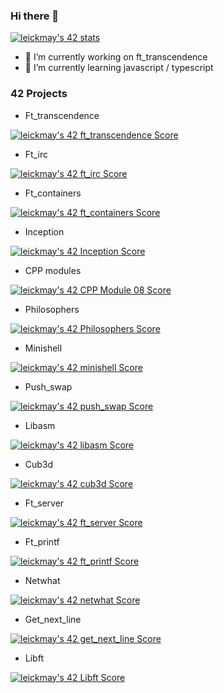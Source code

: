 ### Hi there 👋

[![leickmay's 42 stats](https://badge42.vercel.app/api/v2/cl1kyhi2g007609mfwt39p12o/stats?cursusId=21&coalitionId=49)](https://github.com/JaeSeoKim/badge42)

<!--
**leickmay/leickmay** is a ✨ _special_ ✨ repository because its `README.md` (this file) appears on your GitHub profile.

Here are some ideas to get you started:
-->

- 🔭 I’m currently working on ft_transcendence
- 🌱 I’m currently learning javascript / typescript

<!--
- 👯 I’m looking to collaborate on ...
- 🤔 I’m looking for help with ...
- 💬 Ask me about ...
- 📫 How to reach me: ...
- 😄 Pronouns: ...
- ⚡ Fun fact: ...
-->

### 42 Projects

 - Ft_transcendence
 
[![leickmay's 42 ft_transcendence Score](https://badge42.vercel.app/api/v2/cl1kyhi2g007609mfwt39p12o/project/2467101)](https://github.com/JaeSeoKim/badge42)

 - Ft_irc 

[![leickmay's 42 ft_irc Score](https://badge42.vercel.app/api/v2/cl1kyhi2g007609mfwt39p12o/project/2436466)](https://github.com/JaeSeoKim/badge42)

 - Ft_containers

[![leickmay's 42 ft_containers Score](https://badge42.vercel.app/api/v2/cl1kyhi2g007609mfwt39p12o/project/2347796)](https://github.com/JaeSeoKim/badge42)

 - Inception

[![leickmay's 42 Inception Score](https://badge42.vercel.app/api/v2/cl1kyhi2g007609mfwt39p12o/project/2171229)](https://github.com/JaeSeoKim/badge42)

 - CPP modules

[![leickmay's 42 CPP Module 08 Score](https://badge42.vercel.app/api/v2/cl1kyhi2g007609mfwt39p12o/project/2286030)](https://github.com/JaeSeoKim/badge42)

 - Philosophers

[![leickmay's 42 Philosophers Score](https://badge42.vercel.app/api/v2/cl1kyhi2g007609mfwt39p12o/project/2189672)](https://github.com/JaeSeoKim/badge42)

 - Minishell

[![leickmay's 42 minishell Score](https://badge42.vercel.app/api/v2/cl1kyhi2g007609mfwt39p12o/project/2141544)](https://github.com/JaeSeoKim/badge42)

 - Push_swap

[![leickmay's 42 push_swap Score](https://badge42.vercel.app/api/v2/cl1kyhi2g007609mfwt39p12o/project/2130945)](https://github.com/JaeSeoKim/badge42)

 - Libasm

[![leickmay's 42 libasm Score](https://badge42.vercel.app/api/v2/cl1kyhi2g007609mfwt39p12o/project/2130206)](https://github.com/JaeSeoKim/badge42)

 - Cub3d

[![leickmay's 42 cub3d Score](https://badge42.vercel.app/api/v2/cl1kyhi2g007609mfwt39p12o/project/2062760)](https://github.com/JaeSeoKim/badge42)

 - Ft_server

[![leickmay's 42 ft_server Score](https://badge42.vercel.app/api/v2/cl1kyhi2g007609mfwt39p12o/project/2062394)](https://github.com/JaeSeoKim/badge42)

 - Ft_printf

[![leickmay's 42 ft_printf Score](https://badge42.vercel.app/api/v2/cl1kyhi2g007609mfwt39p12o/project/2051099)](https://github.com/JaeSeoKim/badge42)

 - Netwhat

[![leickmay's 42 netwhat Score](https://badge42.vercel.app/api/v2/cl1kyhi2g007609mfwt39p12o/project/2050506)](https://github.com/JaeSeoKim/badge42)

 - Get_next_line

[![leickmay's 42 get_next_line Score](https://badge42.vercel.app/api/v2/cl1kyhi2g007609mfwt39p12o/project/2050505)](https://github.com/JaeSeoKim/badge42)

 - Libft

[![leickmay's 42 Libft Score](https://badge42.vercel.app/api/v2/cl1kyhi2g007609mfwt39p12o/project/2040089)](https://github.com/JaeSeoKim/badge42)



